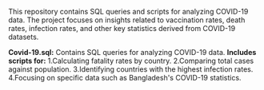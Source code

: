 
This repository contains SQL queries and scripts for analyzing COVID-19 data. The project focuses on insights related to vaccination rates, death rates, infection rates, and other key statistics derived from COVID-19 datasets.


**Covid-19.sql:**
Contains SQL queries for analyzing COVID-19 data.
**Includes scripts for:**
1.Calculating fatality rates by country.
2.Comparing total cases against population.
3.Identifying countries with the highest infection rates.
4.Focusing on specific data such as Bangladesh's COVID-19 statistics.
